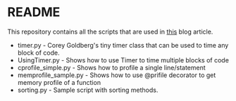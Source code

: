 # README


This repository contains all the scripts that are used in [this][ref] blog article.

* timer.py - Corey Goldberg's tiny timer class that can be used to time any block of code.
* UsingTimer.py - Shows how to use Timer to time multiple blocks of code
* cprofile_simple.py - Shows how to profile a single line/statement
* memprofile_sample.py - Shows how to use @prifile decorator to get memory profile of a function
* sorting.py - Sample script with sorting methods.


[ref]: http://vijayanant.github.io/python/performance/analysis/2014/11/02/Performance%20analysis%20in%20Python/




